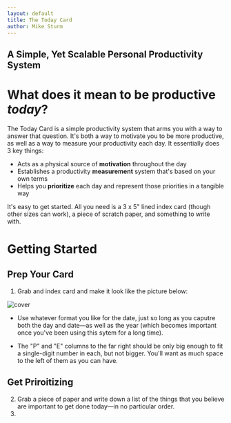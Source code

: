 ```yaml
---
layout: default
title: The Today Card
author: Mike Sturm
---
```

## A Simple, Yet Scalable Personal Productivity System

# What does it mean to be productive *today*?

The Today Card is a simple productivity system that arms you with a way to answer that question. It's both a way to motivate you to be more productive, as well as a way to measure your productivity each day. It essentially does 3 key things:

- Acts as a physical source of **motivation** throughout the day
- Establishes a productivity **measurement** system that's based on your own terms
- Helps you **prioritize** each day and represent those priorities in a tangible way

It's easy to get started. All you need is a 3 x 5" lined index card (though other sizes can work), a piece of scratch paper, and something to write with.

# Getting Started

## Prep Your Card

1. Grab and index card and make it look like the picture below:

<img src ="{{site.url}}{{site.baseurl}}/assets/card-setup.HEIC" alt="cover" style="max-height: 25rem;"/>

- Use whatever format you like for the date, just so long as you caputre both the day and date—as well as the year (which becomes important once you've been using this sytem for a long time).

- The "P" and "E" columns to the far right should be only big enough to fit a single-digit number in each, but not bigger. You'll want as much space to the left of them as you can have.

## Get Priroitizing

2. Grab a piece of paper and write down a list of the things that you believe are important to get done today—in no particular order.
3. 
